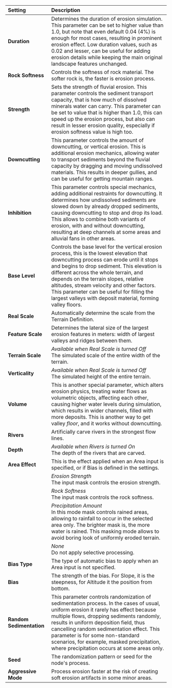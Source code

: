 | Setting           | Description                                                                                                                                                                                                                                                                                                                                                                                                                      |
| :---------------- | :------------------------------------------------------------------------------------------------------------------------------------------------------------------------------------------------------------------------------------------------------------------------------------------------------------------------------------------------------------------------------------------------------------------------------- |
| **Duration**      | Determines the duration of erosion simulation. This parameter can be set to higher value than 1.0, but note that even default 0.04 (4%) is enough for most cases, resulting in prominent erosion effect. Low duration values, such as 0.02 and lesser, can be useful for adding erosion details while keeping the main original landscape features unchanged.                                                                    |
| **Rock Softness** | Controls the softness of rock material. The softer rock is, the faster is erosion process.                                                                                                                                                                                                                                                                                                                                       |
| **Strength**      | Sets the strength of fluvial erosion. This parameter controls the sediment transport capacity, that is how much of dissolved minerals water can carry. This parameter can be set to value that is higher than 1.0, this can speed up the erosion process, but also can result in lesser erosion quality, especially if erosion softness value is high too.                                                                       |
| **Downcutting**   | This parameter controls the amount of downcutting, or vertical erosion. This is additional erosion mechanics, allowing water to transport sediments beyond the fluvial capacity by dragging and moving undissolved materials. This results in deeper gullies, and can be useful for getting mountain ranges.                                                                                                                     |
| **Inhibition**    | This parameter controls special mechanics, adding additional restraints for downcutting. It determines how undissolved sediments are slowed down by already dropped sediments, causing downcutting to stop and drop its load. This allows to combine both variants of erosion, with and without downcutting, resulting at deep channels at some areas and alluvial fans in other areas.                                          |
| **Base Level**    | Controls the base level for the vertical erosion process, this is the lowest elevation that downcutting process can erode until it stops and begins to drop sediment. This elevation is different across the whole terrain, and depends on the terrain slopes, relative altitudes, stream velocity and other factors. This parameter can be useful for filling the largest valleys with deposit material, forming valley floors. |
| **Real Scale**    | Automatically determine the scale from the Terrain Definition.                                                                                                                                                                                                                                                                                                                                                                   |
| **Feature Scale** | Determines the lateral size of the largest erosion features in meters: width of largest valleys and ridges between them.                                                                                                                                                                                                                                                                                                         |
| **Terrain Scale** | *Available when Real Scale is turned Off* <br>The simulated scale of the entire width of the terrain.                                                                                                                                                                                                                                                                                                                                |
| **Verticality**   | *Available when Real Scale is turned Off* <br>The simulated height of the entire terrain.                                                                                                                                                                                                                                                                                                                                            |
| **Volume**        | This is another special parameter, which alters erosion physics, treating water flows as volumetric objects, affecting each other, causing higher water levels during simulation, which results in wider channels, filled with more deposits. This is another way to get valley *floor*, and it works without downcutting.                                                                                                       |
| **Rivers**        | Artificially carve rivers in the strongest flow lines.                                                                                                |
| **Depth**         | *Available when Rivers is turned On* <br>The depth of the rivers that are carved.                                                                |
| **Area Effect**   | This is the effect applied when an Area input is specified, or if Bias is defined in the settings.  |
|                   | *Erosion Strength* <br>The input mask controls the erosion strength.                                                                           |
|                   | *Rock Softness* <br>The input mask controls the rock softness.                                                                              |
|                   | *Precipitation Amount* <br>In this mode mask controls rained areas, allowing to rainfall to occur in the selected area only. The brighter mask is, the more water is rained. This masking mode allows to avoid boring look of uniformly eroded terrain.                                                                        |
|                   | *None* <br>Do not apply selective processing.                                                                                       |
| **Bias Type**     | The type of automatic bias to apply when an Area input is not specified.                            |
| **Bias**          | The strength of the bias. For Slope, it is the steepness, for Altitude it the position from bottom. |
| **Random Sedimentation**        | This parameter controls randomization of sedimentation process. In the cases of usual, uniform erosion it rarely has effect because multiple flows, dropping sediments randomly, results in uniform deposition field, thus cancelling random sedimentation effect. This parameter is for some non-standard scenarios, for example, masked precipitation, where precipitation occurs at some areas only.                                                                                                |
| **Seed**          | The randomization pattern or seed for the node's process.                                           |
| **Aggressive Mode** | Process erosion faster at the risk of creating soft erosion artifacts in some minor areas.                                                                          |